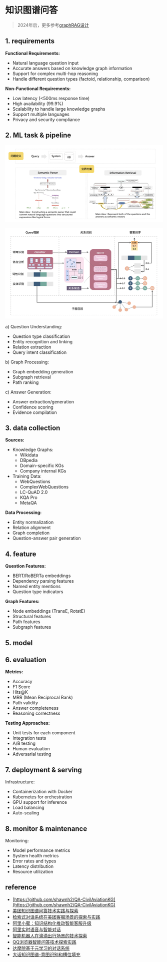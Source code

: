 # 知识图谱问答

> 2024年后，更多参考[graphRAG设计](./rag.md)

## 1. requirements

**Functional Requirements:**

- Natural language question input
- Accurate answers based on knowledge graph information
- Support for complex multi-hop reasoning
- Handle different question types (factoid, relationship, comparison)

**Non-Functional Requirements:**

- Low latency (<500ms response time)
- High availability (99.9%)
- Scalability to handle large knowledge graphs
- Support multiple languages
- Privacy and security compliance

## 2. ML task & pipeline

![](../../.github/assets/03ml-qa-kbqa.png)

![](../../.github/assets/03ml-qa-kbqa2.png)

a) Question Understanding:

- Question type classification
- Entity recognition and linking
- Relation extraction
- Query intent classification

b) Graph Processing:

- Graph embedding generation
- Subgraph retrieval
- Path ranking

c) Answer Generation:

- Answer extraction/generation
- Confidence scoring
- Evidence compilation

## 3. data collection

**Sources:**

- Knowledge Graphs:
  - Wikidata
  - DBpedia
  - Domain-specific KGs
  - Company internal KGs
- Training Data:
  - WebQuestions
  - ComplexWebQuestions
  - LC-QuAD 2.0
  - KQA Pro
  - MetaQA

**Data Processing:**

- Entity normalization
- Relation alignment
- Graph completion
- Question-answer pair generation

## 4. feature

**Question Features:**

- BERT/RoBERTa embeddings
- Dependency parsing features
- Named entity mentions
- Question type indicators

**Graph Features:**

- Node embeddings (TransE, RotatE)
- Structural features
- Path features
- Subgraph features

## 5. model

## 6. evaluation

**Metrics:**

- Accuracy
- F1 Score
- Hits@K
- MRR (Mean Reciprocal Rank)
- Path validity
- Answer completeness
- Reasoning correctness

**Testing Approaches:**

- Unit tests for each component
- Integration tests
- A/B testing
- Human evaluation
- Adversarial testing

## 7. deployment & serving

Infrastructure:

- Containerization with Docker
- Kubernetes for orchestration
- GPU support for inference
- Load balancing
- Auto-scaling

## 8. monitor & maintenance

Monitoring:

- Model performance metrics
- System health metrics
- Error rates and types
- Latency distribution
- Resource utilization

## reference

- [https://github.com/shawnh2/QA-CivilAviationKG](https://github.com/shawnh2/QA-CivilAviationKG)
- [美团知识图谱问答技术实践与探索](https://tech.meituan.com/2021/11/03/knowledge-based-question-answering-in-meituan.html)
- [检索式对话系统在美团客服场景的探索与实践](https://tech.meituan.com/2022/11/03/retrieval-based-dialogue-system.html)
- [阿里小蜜：知识结构化推动智能客服升级](https://mp.weixin.qq.com/s/x9CkAyLKgLj7E7K1F2Q6iA)
- [阿里实时语音与智能对话](https://mp.weixin.qq.com/s/scvTTqApSr8SbCKRlUoz-g)
- [智能机器人在滴滴出行场景的技术探索](https://mp.weixin.qq.com/s/MSy8OHzR3avObmOq9uSSFQ)
- [QQ浏览器智能问答技术探索实践](https://mp.weixin.qq.com/s/nN0aSXQN_IyjIJ1mRT5s3w)
- [达摩院基于元学习的对话系统](https://mp.weixin.qq.com/s/Ji_-hTe5vwpnyu-whj3PXg)
- [大话知识图谱-意图识别和槽位填充](https://zhuanlan.zhihu.com/p/165963264)
